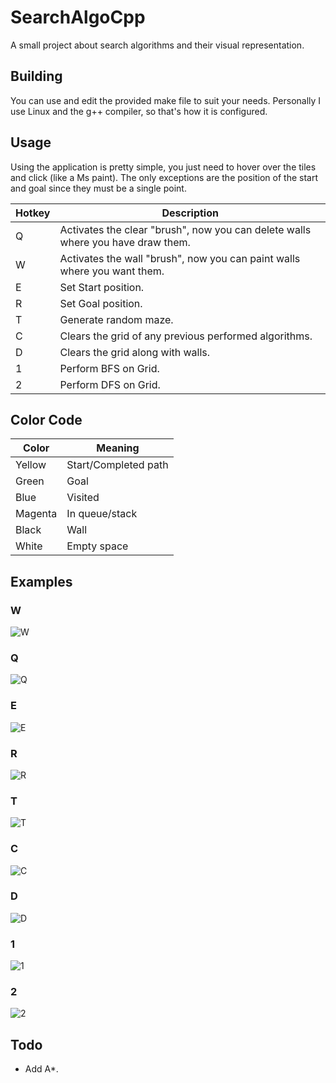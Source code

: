 # SearchAlgoCpp
A small project about search algorithms and their visual representation.

## Building
You can use and edit the provided make file to suit your needs. Personally I use Linux and the g++ compiler, so that's how it is configured.

## Usage
Using the application is pretty simple, you just need to hover over the tiles and click (like a Ms paint). The only exceptions are the position of the start and goal since they must be a single point.

|Hotkey | Description|
|-------|------------|
|Q | Activates the clear "brush", now you can delete walls where you have draw them.|
|W | Activates the wall "brush", now you can paint walls where you want them.|
|E | Set Start position.|
|R | Set Goal position.|
|T | Generate random maze.|
|C | Clears the grid of any previous performed algorithms.|
|D | Clears the grid along with walls.|
|1 | Perform BFS on Grid.|
|2 | Perform DFS on Grid.|

## Color Code
|Color | Meaning |
|------|---------|
|Yellow|Start/Completed path|
|Green|Goal|
|Blue|Visited|
|Magenta|In queue/stack|
|Black|Wall|
|White|Empty space|

## Examples
### W
![W](https://github.com/RakuTheSenpai/SearchAlgoCpp/blob/main/Examples/w.gif)

### Q
![Q](https://github.com/RakuTheSenpai/SearchAlgoCpp/blob/main/Examples/q.gif)

### E
![E](https://github.com/RakuTheSenpai/SearchAlgoCpp/blob/main/Examples/e.gif)

### R
![R](https://github.com/RakuTheSenpai/SearchAlgoCpp/blob/main/Examples/r.gif)

### T
![T](https://github.com/RakuTheSenpai/SearchAlgoCpp/blob/main/Examples/t.gif)

### C
![C](https://github.com/RakuTheSenpai/SearchAlgoCpp/blob/main/Examples/c.gif)

### D
![D](https://github.com/RakuTheSenpai/SearchAlgoCpp/blob/main/Examples/d.gif)

### 1
![1](https://github.com/RakuTheSenpai/SearchAlgoCpp/blob/main/Examples/1.gif)

### 2
![2](https://github.com/RakuTheSenpai/SearchAlgoCpp/blob/main/Examples/2.gif)


## Todo
* Add A*.

